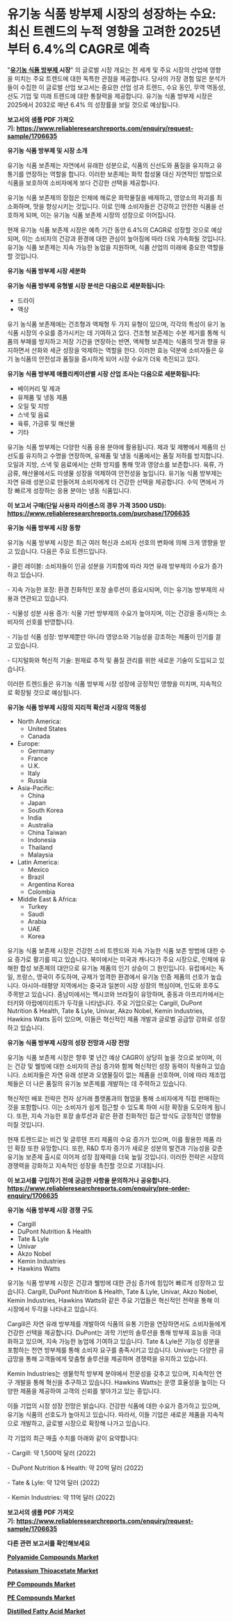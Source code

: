 <p><h1>유기농 식품 방부제 시장의 성장하는 수요: 최신 트렌드의 누적 영향을 고려한 2025년부터 6.4%의 CAGR로 예측</h1></p><p>"<strong><a href="https://www.reliableresearchreports.com/organic-food-preservatives-r1706635?utm_campaign=106&utm_medium=7&utm_source=Github&utm_content=ia&utm_term=01042025&utm_id=organic-food-preservatives">유기농 식품 방부제&nbsp;</a></strong><strong>시장</strong>" 의 글로벌 시장 개요는 전 세계 및 주요 시장의 산업에 영향을 미치는 주요 트렌드에 대한 독특한 관점을 제공합니다. 당사의 가장 경험 많은 분석가들이 수집한 이 글로벌 산업 보고서는 중요한 산업 성과 트렌드, 수요 동인, 무역 역동성, 선도 기업 및 미래 트렌드에 대한 통찰력을 제공합니다. 유기농 식품 방부제 시장은 2025에서 2032로 매년 6.4% 의 성장률을 보일 것으로 예상됩니다.&nbsp;</p>
<p><strong>보고서의 샘플 PDF 가져오기:&nbsp;<a href="https://www.reliableresearchreports.com/enquiry/request-sample/1706635?utm_campaign=106&utm_medium=7&utm_source=Github&utm_content=ia&utm_term=01042025&utm_id=organic-food-preservatives">https://www.reliableresearchreports.com/enquiry/request-sample/1706635</a></strong></p>
<p><strong>유기농 식품 방부제 및 시장 소개</strong></p>
<p><p>유기농 식품 보존제는 자연에서 유래한 성분으로, 식품의 신선도와 품질을 유지하고 유통기를 연장하는 역할을 합니다. 이러한 보존제는 화학 합성물 대신 자연적인 방법으로 식품을 보호하여 소비자에게 보다 건강한 선택을 제공합니다. </p><p>유기농 식품 보존제의 장점은 인체에 해로운 화학물질을 배제하고, 영양소의 파괴를 최소화하며, 맛을 향상시키는 것입니다. 이로 인해 소비자들은 건강하고 안전한 식품을 선호하게 되며, 이는 유기농 식품 보존제 시장의 성장으로 이어집니다. </p><p>현재 유기농 식품 보존제 시장은 예측 기간 동안 6.4%의 CAGR로 성장할 것으로 예상되며, 이는 소비자의 건강과 환경에 대한 관심이 높아짐에 따라 더욱 가속화될 것입니다. 유기농 식품 보존제는 지속 가능한 농업을 지원하며, 식품 산업의 미래에 중요한 역할을 할 것입니다.</p></p>
<p><strong>유기농 식품 방부제 시장 세분화</strong></p>
<p><strong>유기농 식품 방부제 유형별 시장 분석은 다음으로 세분화됩니다:</strong></p>
<p><ul><li>드라이</li><li>액상</li></ul></p>
<p><p>유기 농식품 보존제에는 건조형과 액체형 두 가지 유형이 있으며, 각각의 특성이 유기 농식품 시장의 수요를 증가시키는 데 기여하고 있다. 건조형 보존제는 수분 제거를 통해 식품의 부패를 방지하고 저장 기간을 연장하는 반면, 액체형 보존제는 식품의 맛과 향을 유지하면서 산화와 세균 성장을 억제하는 역할을 한다. 이러한 효능 덕분에 소비자들은 유기 농식품의 안전성과 품질을 중시하게 되어 시장 수요가 더욱 촉진되고 있다.</p></p>
<p><strong>유기농 식품 방부제 애플리케이션별 시장 산업 조사는 다음으로 세분화됩니다:</strong></p>
<p><ul><li>베이커리 및 제과</li><li>유제품 및 냉동 제품</li><li>오일 및 지방</li><li>스낵 및 음료</li><li>육류, 가금류 및 해산물</li><li>기타</li></ul></p>
<p><p>유기농 식품 방부제는 다양한 식품 응용 분야에 활용됩니다. 제과 및 제빵에서 제품의 신선도를 유지하고 수명을 연장하며, 유제품 및 냉동 식품에서는 품질 저하를 방지합니다. 오일과 지방, 스낵 및 음료에서는 산화 방지를 통해 맛과 영양소를 보존합니다. 육류, 가금류, 해산물에서도 미생물 성장을 억제하여 안전성을 높입니다. 유기농 식품 방부제는 자연 유래 성분으로 만들어져 소비자에게 더 건강한 선택을 제공합니다. 수익 면에서 가장 빠르게 성장하는 응용 분야는 냉동 식품입니다.</p></p>
<p><strong>이 보고서 구매(단일 사용자 라이센스의 경우 가격 3500 USD): <a href="https://www.reliableresearchreports.com/purchase/1706635?utm_campaign=106&utm_medium=7&utm_source=Github&utm_content=ia&utm_term=01042025&utm_id=organic-food-preservatives">https://www.reliableresearchreports.com/purchase/1706635</a></strong></p>
<p><strong>유기농 식품 방부제 시장 동향</strong></p>
<p><p>유기농 식품 방부제 시장은 최근 여러 혁신과 소비자 선호의 변화에 의해 크게 영향을 받고 있습니다. 다음은 주요 트렌드입니다.</p><p>- 클린 레이블: 소비자들이 인공 성분을 기피함에 따라 자연 유래 방부제의 수요가 증가하고 있습니다.</p><p>- 지속 가능한 포장: 환경 친화적인 포장 솔루션이 중요시되며, 이는 유기농 방부제의 사용과 연관되고 있습니다.</p><p>- 식물성 성분 사용 증가: 식물 기반 방부제의 수요가 높아지며, 이는 건강을 중시하는 소비자의 선호를 반영합니다.</p><p>- 기능성 식품 성장: 방부제뿐만 아니라 영양소와 기능성을 강조하는 제품이 인기를 끌고 있습니다.</p><p>- 디지털화와 혁신적 기술: 원재료 추적 및 품질 관리를 위한 새로운 기술이 도입되고 있습니다.</p><p>이러한 트렌드들은 유기농 식품 방부제 시장 성장에 긍정적인 영향을 미치며, 지속적으로 확장될 것으로 예상됩니다.</p></p>
<p><strong>유기농 식품 방부제 시장의 지리적 확산과 시장의 역동성</strong></p>
<p><ul>
    <li>
        North America:
        <ul>
            <li>United States</li>
            <li>Canada</li>
        </ul>
    </li>
    <li>
        Europe:
        <ul>
            <li>Germany</li>
            <li>France</li>
            <li>U.K.</li>
            <li>Italy</li>
            <li>Russia</li>
        </ul>
    </li>
    <li>
        Asia-Pacific:
        <ul>
            <li>China</li>
            <li>Japan</li>
            <li>South Korea</li>
            <li>India</li>
            <li>Australia</li>
            <li>China Taiwan</li>
            <li>Indonesia</li>
            <li>Thailand</li>
            <li>Malaysia</li>
        </ul>
    </li>
    <li>
        Latin America:
        <ul>
            <li>Mexico</li>
            <li>Brazil</li>
            <li>Argentina Korea</li>
            <li>Colombia</li>
        </ul>
    </li>
    <li>
        Middle East & Africa:
        <ul>
            <li>Turkey</li>
            <li>Saudi</li>
            <li>Arabia</li>
            <li>UAE</li>
            <li>Korea</li>
        </ul>
    </li>
    </ul></p>
<p><p>유기농 식품 보존제 시장은 건강한 소비 트렌드와 지속 가능한 식품 보존 방법에 대한 수요 증가로 활기를 띠고 있습니다. 북미에서는 미국과 캐나다가 주요 시장으로, 인체에 유해한 합성 보존제의 대안으로 유기농 제품의 인기 상승이 그 원인입니다. 유럽에서는 독일, 프랑스, 영국이 주도하며, 규제가 엄격한 환경에서 유기농 인증 제품의 선호가 높습니다. 아시아-태평양 지역에서는 중국과 일본이 시장 성장의 핵심이며, 인도와 호주도 주목받고 있습니다. 중남미에서는 멕시코와 브라질이 유망하며, 중동과 아프리카에서는 터키와 아랍에미리트가 두각을 나타냅니다. 주요 기업으로는 Cargill, DuPont Nutrition & Health, Tate & Lyle, Univar, Akzo Nobel, Kemin Industries, Hawkins Watts 등이 있으며, 이들은 혁신적인 제품 개발과 글로벌 공급망 강화로 성장하고 있습니다.</p></p>
<p><strong>유기농 식품 방부제 시장의 성장 전망과 시장 전망</strong></p>
<p><p>유기농 식품 보존제 시장은 향후 몇 년간 예상 CAGR이 상당히 높을 것으로 보이며, 이는 건강 및 웰빙에 대한 소비자의 관심 증가와 함께 혁신적인 성장 동력이 작용하고 있습니다. 소비자들은 자연 유래 성분과 오염물질이 없는 제품을 선호하며, 이에 따라 제조업체들은 더 나은 품질의 유기농 보존제를 개발하는 데 주력하고 있습니다.</p><p>혁신적인 배포 전략은 전자 상거래 플랫폼과의 협업을 통해 소비자에게 직접 판매하는 것을 포함합니다. 이는 소비자가 쉽게 접근할 수 있도록 하여 시장 확장을 도모하게 됩니다. 또한, 지속 가능한 포장 솔루션과 같은 환경 친화적인 접근 방식도 긍정적인 영향을 미칠 것입니다.</p><p>현재 트렌드로는 비건 및 글루텐 프리 제품의 수요 증가가 있으며, 이를 활용한 제품 라인 확장 또한 유망합니다. 또한, R&D 투자 증가가 새로운 성분의 발견과 기능성을 갖춘 유기농 보존제 출시로 이어져 성장 잠재력을 더욱 높일 것입니다. 이러한 전략은 시장의 경쟁력을 강화하고 지속적인 성장을 촉진할 것으로 기대됩니다.</p></p>
<p><strong>이 보고서를 구입하기 전에 궁금한 사항을 문의하거나 공유합니다. <a href="https://www.reliableresearchreports.com/enquiry/pre-order-enquiry/1706635?utm_campaign=106&utm_medium=7&utm_source=Github&utm_content=ia&utm_term=01042025&utm_id=organic-food-preservatives">https://www.reliableresearchreports.com/enquiry/pre-order-enquiry/1706635</a></strong></p>
<p><strong>유기농 식품 방부제 시장 경쟁 구도</strong></p>
<p><ul><li>Cargill</li><li>DuPont Nutrition & Health</li><li>Tate & Lyle</li><li>Univar</li><li>Akzo Nobel</li><li>Kemin Industries</li><li>Hawkins Watts</li></ul></p>
<p><p>유기농 식품 방부제 시장은 건강과 웰빙에 대한 관심 증가에 힘입어 빠르게 성장하고 있습니다. Cargill, DuPont Nutrition & Health, Tate & Lyle, Univar, Akzo Nobel, Kemin Industries, Hawkins Watts와 같은 주요 기업들은 혁신적인 전략을 통해 이 시장에서 두각을 나타내고 있습니다. </p><p>Cargill은 자연 유래 방부제를 개발하여 식품의 유통 기한을 연장하면서도 소비자들에게 건강한 선택을 제공합니다. DuPont는 과학 기반의 솔루션을 통해 방부제 효능을 극대화하고 있으며, 지속 가능한 농업에 기여하고 있습니다. Tate & Lyle은 기능성 성분을 포함하는 천연 방부제를 통해 소비자 요구를 충족시키고 있습니다. Univar는 다양한 공급망을 통해 고객들에게 맞춤형 솔루션을 제공하며 경쟁력을 유지하고 있습니다.</p><p>Kemin Industries는 생물학적 방부제 분야에서 전문성을 갖추고 있으며, 지속적인 연구 개발을 통해 혁신을 추구하고 있습니다. Hawkins Watts는 운영 효율성을 높이는 다양한 제품을 제공하여 고객의 신뢰를 쌓아가고 있는 중입니다.</p><p>이들 기업의 시장 성장 전망은 밝습니다. 건강한 식품에 대한 수요가 증가하고 있으며, 유기농 식품의 선호도가 높아지고 있습니다. 따라서, 이들 기업은 새로운 제품을 지속적으로 개발하고, 글로벌 시장으로 확장해 나가고 있습니다.</p><p>각 기업의 최근 매출 수치를 아래와 같이 요약합니다:</p><p>- Cargill: 약 1,500억 달러 (2022)</p><p>- DuPont Nutrition & Health: 약 20억 달러 (2022)</p><p>- Tate & Lyle: 약 12억 달러 (2022) </p><p>- Kemin Industries: 약 11억 달러 (2022)</p></p>
<p><strong>보고서의 샘플 PDF 가져오기:&nbsp;<a href="https://www.reliableresearchreports.com/enquiry/request-sample/1706635?utm_campaign=106&utm_medium=7&utm_source=Github&utm_content=ia&utm_term=01042025&utm_id=organic-food-preservatives">https://www.reliableresearchreports.com/enquiry/request-sample/1706635</a></strong></p>
<p><strong></strong></p>
<p><strong></strong></p>
<p><strong></strong></p>
<p><strong></strong></p>
<p><strong>다른 관련 보고서를 확인해보세요</strong></p>
<p><strong><p><a href="https://github.com/rvadencho/Market-Research-Report-List-1/blob/main/polyamide-compounds-market.md?utm_campaign=106&utm_medium=7&utm_source=Github&utm_content=ia&utm_term=01042025&utm_id=organic-food-preservatives">Polyamide Compounds Market</a></p><p><a href="https://github.com/syiqvanyo/Market-Research-Report-List-1/blob/main/potassium-thioacetate-market.md?utm_campaign=106&utm_medium=7&utm_source=Github&utm_content=ia&utm_term=01042025&utm_id=organic-food-preservatives">Potassium Thioacetate Market</a></p><p><a href="https://github.com/minakibanov/Market-Research-Report-List-1/blob/main/pp-compounds-market.md?utm_campaign=106&utm_medium=7&utm_source=Github&utm_content=ia&utm_term=01042025&utm_id=organic-food-preservatives">PP Compounds Market</a></p><p><a href="https://github.com/gripeluigstt/Market-Research-Report-List-1/blob/main/pe-compounds-market.md?utm_campaign=106&utm_medium=7&utm_source=Github&utm_content=ia&utm_term=01042025&utm_id=organic-food-preservatives">PE Compounds Market</a></p><p><a href="https://github.com/warshatulang0/Market-Research-Report-List-1/blob/main/distilled-fatty-acid-market.md?utm_campaign=106&utm_medium=7&utm_source=Github&utm_content=ia&utm_term=01042025&utm_id=organic-food-preservatives">Distilled Fatty Acid Market</a></p></strong></p>
<p></p>